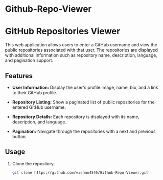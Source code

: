# Github-Repo-Viewer

# GitHub Repositories Viewer

This web application allows users to enter a GitHub username and view the public repositories associated with that user. The repositories are displayed with additional information such as repository name, description, language, and pagination support.

## Features

- **User Information:** Display the user's profile image, name, bio, and a link to their GitHub profile.

- **Repository Listing:** Show a paginated list of public repositories for the entered GitHub username.

- **Repository Details:** Each repository is displayed with its name, description, and language.

- **Pagination:** Navigate through the repositories with a next and previous button.

## Usage

1. Clone the repository:

   ```bash
   git clone https://github.com/vishnu4546/Github-Repo-Viewer.git







